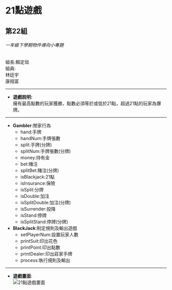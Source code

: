 # **21點遊戲**
## 第22組
###### 一年級下學期物件導向小專題
組長:賴定垣  
組員:  
  林廷宇  
  康翔富  
***  
  
* **遊戲說明:**  
 擁有最高點數的玩家獲勝，點數必須等於或低於21點，超過21點的玩家為爆牌。  
***
* **Gambler**:閒家行為  
  * hand:手牌  
  * handNum:手牌張數  
  * split:手牌(分牌)  
  * splitNum:手牌張數(分牌)  
  * money:持有金  
  * bet:賭注  
  * splitBet:賭注(分牌)  
  * isBlackjack:21點  
  * isInsurance:保險  
  * isSplit:分牌   
  * isDouble:加注  
  * isSplitDouble:加注(分牌)  
  * isSurrender:投降  
  * isStand:停牌  
  * isSplitStand:停牌(分牌)  
* **BlackJack**:制定規則及輸出遊戲 
  * setPlayerNum:設置玩家人數
  * printSuit:印出花色  
  * printPoint:印出點數
  * printDealer:印出莊家手牌  
  * process:執行規則及輸出  
***
* **遊戲畫面**:  
![21點遊戲畫面](https://user-images.githubusercontent.com/79957619/122667106-ba669b00-d1e3-11eb-8d29-a1e72dca4821.png)


